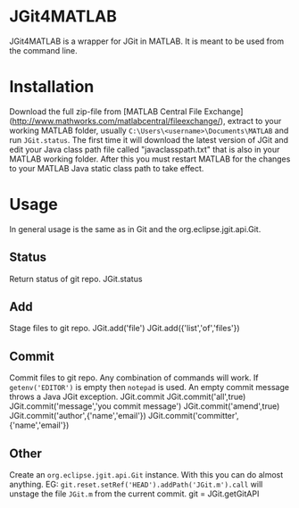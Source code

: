 JGit4MATLAB
===========
JGit4MATLAB is a wrapper for JGit in MATLAB. It is meant to be used from the
command line.

Installation
============
Download the full zip-file from [MATLAB Central File Exchange]
(http://www.mathworks.com/matlabcentral/fileexchange/), extract to your working
MATLAB folder, usually `C:\Users\<username>\Documents\MATLAB` and run `JGit.status`.
The first time it will download the latest version of JGit and edit your Java
class path file called "javaclasspath.txt" that is also in your MATLAB working
folder. After this you must restart MATLAB for the changes to your MATLAB Java
static class path to take effect.

Usage
=====
In general usage is the same as in Git and the org.eclipse.jgit.api.Git.

Status
------
Return status of git repo.
    JGit.status
    
Add
---
Stage files to git repo.
    JGit.add('file')
    JGit.add({'list','of','files'})

Commit
------
Commit files to git repo. Any combination of commands will work. If `getenv('EDITOR')`
is empty then `notepad` is used. An empty commit message throws a Java JGit exception.
    JGit.commit
    JGit.commit('all',true)
    JGit.commit('message','you commit message')
    JGit.commit('amend',true)
    JGit.commit('author',{'name','email'})
    JGit.commit('committer',{'name','email'})

Other
-----
Create an `org.eclipse.jgit.api.Git` instance. With this you can do almost
anything. EG: `git.reset.setRef('HEAD').addPath('JGit.m').call` will unstage the
file `JGit.m` from the current commit.
    git = JGit.getGitAPI
    